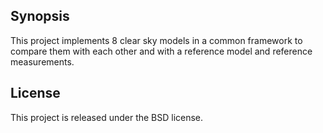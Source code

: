 ## Synopsis

This project implements 8 clear sky models in a common framework to compare
them with each other and with a reference model and reference measurements.

## License

This project is released under the BSD license.
